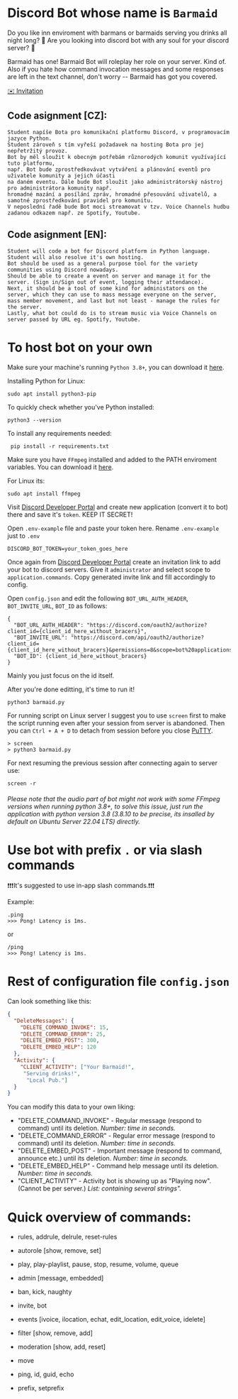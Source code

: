 # Discord Bot whose name is `Barmaid`
Do you like inn enviroment with barmans or barmaids serving you drinks all night long? :beer:
Are you looking into discord bot with any soul for your discord server? :ghost:

Barmaid has one! Barmaid Bot will roleplay her role on your server. Kind of.
Also if you hate how command invocation messages and some responses are left in the text channel, don't worry -- Barmaid has got you covered.

[:envelope: Invitation](https://discord.com/oauth2/authorize?client_id=821538075078557707&permissions=8&scope=bot%20applications.commands)

## Code asignment [CZ]:
```
Student napíše Bota pro komunikační platformu Discord, v programovacím jazyce Python.
Student zároveň s tím vyřeší požadavek na hosting Bota pro jej nepřetržitý provoz.
Bot by měl sloužit k obecným potřebám různorodých komunit využívající tuto platformu, 
např. Bot bude zprostředkovávat vytváření a plánování eventů pro uživatele komunity a jejich účasti 
na daném eventu. Dále bude Bot sloužit jako administrátorský nástroj pro administrátora komunity např. 
hromadné mazání a posílání zpráv, hromadné přesouvání uživatelů, a samotné zprostředkování pravidel pro komunitu.
V neposlední řadě bude Bot moci streamovat v tzv. Voice Channels hudbu zadanou odkazem např. ze Spotify, Youtube.
```

## Code asignment [EN]:
```
Student will code a bot for Discord platform in Python language. Student will also resolve it's own hosting.
Bot should be used as a general purpose tool for the variety communities using Discord nowadays.
Should be able to create a event on server and manage it for the server. (Sign in/Sign out of event, logging their attendance).
Next, it should be a tool of some kind for administators on the server, which they can use to mass message everyone on the server, mass member movement, and last but not least - manage the rules for the server.
Lastly, what bot could do is to stream music via Voice Channels on server passed by URL eg. Spotify, Youtube.
```

# To host bot on your own
Make sure your machine's running `Python 3.8+`, you can download it [here](https://www.python.org/).


Installing Python for Linux:
```
sudo apt install python3-pip
```
To quickly check whether you've Python installed:
```
python3 --version
```
To install any requirements needed:
```
 pip install -r requirements.txt
```

Make sure you have `FFmpeg` installed and added to the PATH enviroment variables. You can download it [here](https://www.ffmpeg.org/).

For Linux its:
```
sudo apt install ffmpeg
```

Visit [Discord Developer Portal](https://discord.com/developers/applications) and create new application (convert it to bot) there and save it's  `token`. KEEP IT SECRET!

Open `.env-example` file and paste your token here. Rename `.env-example` just to `.env`
```
DISCORD_BOT_TOKEN=your_token_goes_here
```


Once again from [Discord Developer Portal](https://discord.com/developers/applications) create an invitation link to add your bot to discord servers. Give it `administrator` and select scope to `application.commands`. Copy generated invite link and fill accordingly to config.

Open `config.json` and edit the following `BOT_URL_AUTH_HEADER`, `BOT_INVITE_URL`, `BOT_ID` as follows:
```
{
  "BOT_URL_AUTH_HEADER": "https://discord.com/oauth2/authorize?client_id={client_id_here_without_bracers}",
  "BOT_INVITE_URL": "https://discord.com/api/oauth2/authorize?client_id={client_id_here_without_bracers}&permissions=8&scope=bot%20applications.commands",
  "BOT_ID": {client_id_here_without_bracers}
}
```
Mainly you just focus on the id itself.

After you're done editting, it's time to run it!
```
python3 barmaid.py
```
For running script on Linux server I suggest you to use `screen` first to make the script running even after your session from server is abandoned. Then you can `Ctrl + A + D` to detach from session before you close [PuTTY](https://www.putty.org/).
```
> screen
> python3 barmaid.py
```
For next resuming the previous session after connecting again to server use:
```
screen -r
```

###### Please note that the audio part of bot might not work with some FFmpeg versions when running python 3.8+, to solve this issue, just run the application with python version 3.8 (3.8.10 to be precise, its insalled by default on Ubuntu Server 22.04 LTS) directly.

# Use bot with prefix `.` or via slash commands
:heavy_exclamation_mark::heavy_exclamation_mark::heavy_exclamation_mark:It's suggested to use in-app slash commands.:heavy_exclamation_mark::heavy_exclamation_mark::heavy_exclamation_mark:

Example:
```
.ping
>>> Pong! Latency is 1ms.
```
or
```
/ping
>>> Pong! Latency is 1ms.
```
# Rest of configuration file `config.json`
Can look something like this:
```json
{
  "DeleteMessages": {
    "DELETE_COMMAND_INVOKE": 15,
    "DELETE_COMMAND_ERROR": 25,
    "DELETE_EMBED_POST": 300,
    "DELETE_EMBED_HELP": 120
  },
  "Activity": {
    "CLIENT_ACTIVITY": ["Your Barmaid!",
     "Serving drinks!",
      "Local Pub."]
  }
}
```
You can modify this data to your own liking:
- "DELETE_COMMAND_INVOKE" - Regular message (respond to command) until its deletion. *Number: time in seconds.*
- "DELETE_COMMAND_ERROR" - Regular error message (respond to command) until its deletion. *Number: time in seconds.*
- "DELETE_EMBED_POST" - Important message (respond to command, announce etc.) until its deletion. *Number: time in seconds.*
- "DELETE_EMBED_HELP" - Command help message until its deletion. *Number: time in seconds.*
- "CLIENT_ACTIVITY" - Activity bot is showing up as "Playing now". (Cannot be per server.) *List: containing several strings".*

# Quick overview of commands:

- rules, addrule, delrule, reset-rules

- autorole [show, remove, set]

- play, play-playlist, pause, stop, resume, volume, queue

- admin [message, embedded]

- ban, kick, naughty

- invite, bot

- events [ivoice, ilocation, echat, edit_location, edit_voice, idelete]

- filter [show, remove, add]

- moderation [show, add, reset]

- move

- ping, id, guid, echo

- prefix, setprefix

